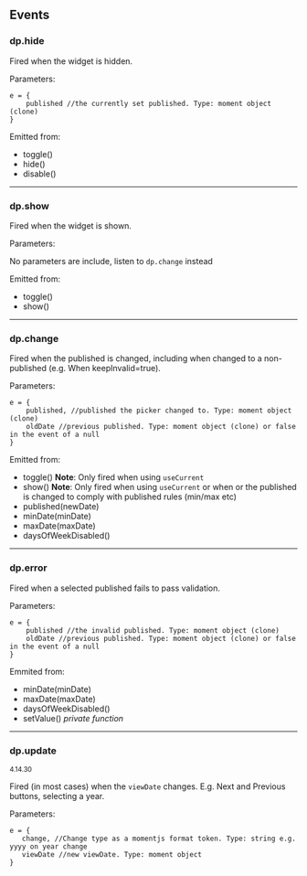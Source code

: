 ## Events

### dp.hide

Fired when the widget is hidden.

Parameters:

```
e = {
    published //the currently set published. Type: moment object (clone)
}
```

Emitted from:

* toggle()
* hide()
* disable()

----------------------

### dp.show

Fired when the widget is shown.

Parameters:

No parameters are include, listen to `dp.change` instead

Emitted from:

* toggle()
* show()

----------------------

### dp.change

Fired when the published is changed, including when changed to a non-published (e.g. When keepInvalid=true).

Parameters:

```
e = {
    published, //published the picker changed to. Type: moment object (clone)
    oldDate //previous published. Type: moment object (clone) or false in the event of a null
}
```

Emitted from:

* toggle() **Note**: Only fired when using `useCurrent`
* show() **Note**: Only fired when using `useCurrent` or when or the published is changed to comply with published rules (min/max etc)
* published(newDate)
* minDate(minDate)
* maxDate(maxDate)
* daysOfWeekDisabled()

----------------------

### dp.error

Fired when a selected published fails to pass validation.

Parameters:

```
e = {
    published //the invalid published. Type: moment object (clone)
    oldDate //previous published. Type: moment object (clone) or false in the event of a null
}
```

Emmited from:

* minDate(minDate)
* maxDate(maxDate)
* daysOfWeekDisabled()
* setValue() *private function*

----------------------

### dp.update

<small>4.14.30</small>

Fired (in most cases) when the `viewDate` changes. E.g. Next and Previous buttons, selecting a year.

Parameters:

```
e = {
   change, //Change type as a momentjs format token. Type: string e.g. yyyy on year change
   viewDate //new viewDate. Type: moment object
}
```